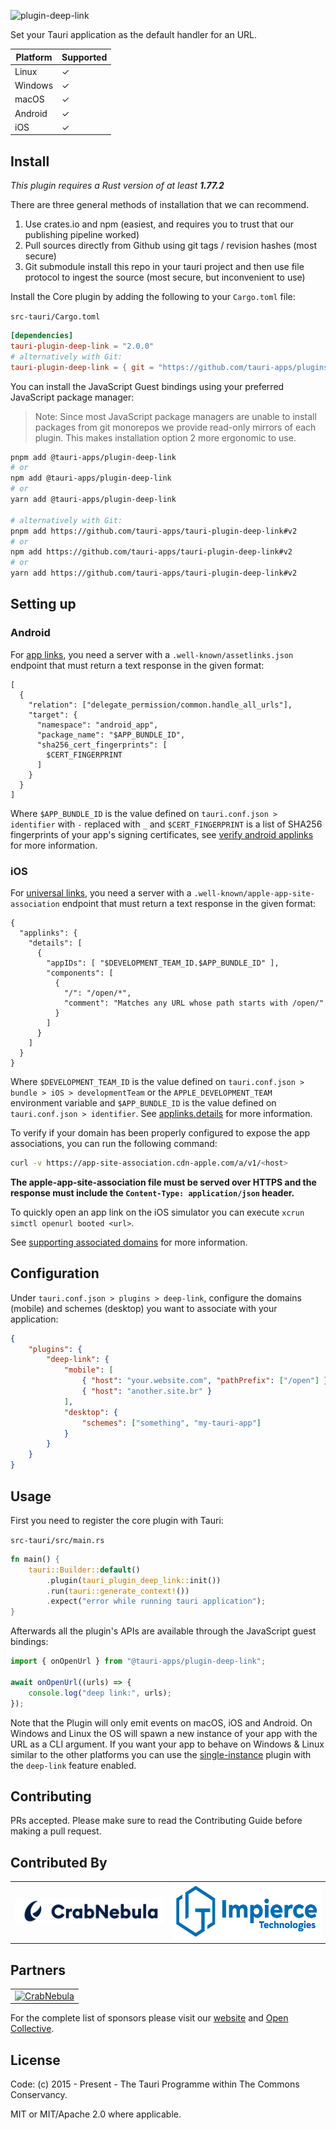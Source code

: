 ![plugin-deep-link](https://github.com/tauri-apps/plugins-workspace/raw/v2/plugins/deep-link/banner.png)

Set your Tauri application as the default handler for an URL.

| Platform | Supported |
| -------- | --------- |
| Linux    | ✓         |
| Windows  | ✓         |
| macOS    | ✓         |
| Android  | ✓         |
| iOS      | ✓         |

## Install

_This plugin requires a Rust version of at least **1.77.2**_

There are three general methods of installation that we can recommend.

1. Use crates.io and npm (easiest, and requires you to trust that our publishing
   pipeline worked)
2. Pull sources directly from Github using git tags / revision hashes (most
   secure)
3. Git submodule install this repo in your tauri project and then use file
   protocol to ingest the source (most secure, but inconvenient to use)

Install the Core plugin by adding the following to your `Cargo.toml` file:

`src-tauri/Cargo.toml`

```toml
[dependencies]
tauri-plugin-deep-link = "2.0.0"
# alternatively with Git:
tauri-plugin-deep-link = { git = "https://github.com/tauri-apps/plugins-workspace", branch = "v2" }
```

You can install the JavaScript Guest bindings using your preferred JavaScript
package manager:

> Note: Since most JavaScript package managers are unable to install packages
> from git monorepos we provide read-only mirrors of each plugin. This makes
> installation option 2 more ergonomic to use.

```sh
pnpm add @tauri-apps/plugin-deep-link
# or
npm add @tauri-apps/plugin-deep-link
# or
yarn add @tauri-apps/plugin-deep-link

# alternatively with Git:
pnpm add https://github.com/tauri-apps/tauri-plugin-deep-link#v2
# or
npm add https://github.com/tauri-apps/tauri-plugin-deep-link#v2
# or
yarn add https://github.com/tauri-apps/tauri-plugin-deep-link#v2
```

## Setting up

### Android

For
[app links](https://developer.android.com/training/app-links#android-app-links),
you need a server with a `.well-known/assetlinks.json` endpoint that must return
a text response in the given format:

```
[
  {
    "relation": ["delegate_permission/common.handle_all_urls"],
    "target": {
      "namespace": "android_app",
      "package_name": "$APP_BUNDLE_ID",
      "sha256_cert_fingerprints": [
        $CERT_FINGERPRINT
      ]
    }
  }
]
```

Where `$APP_BUNDLE_ID` is the value defined on `tauri.conf.json > identifier`
with `-` replaced with `_` and `$CERT_FINGERPRINT` is a list of SHA256
fingerprints of your app's signing certificates, see
[verify android applinks](https://developer.android.com/training/app-links/verify-android-applinks#web-assoc)
for more information.

### iOS

For
[universal links](https://developer.apple.com/documentation/xcode/allowing-apps-and-websites-to-link-to-your-content?language=objc),
you need a server with a `.well-known/apple-app-site-association` endpoint that
must return a text response in the given format:

```
{
  "applinks": {
    "details": [
      {
        "appIDs": [ "$DEVELOPMENT_TEAM_ID.$APP_BUNDLE_ID" ],
        "components": [
          {
            "/": "/open/*",
            "comment": "Matches any URL whose path starts with /open/"
          }
        ]
      }
    ]
  }
}
```

Where `$DEVELOPMENT_TEAM_ID` is the value defined on
`tauri.conf.json > bundle > iOS > developmentTeam` or the
`APPLE_DEVELOPMENT_TEAM` environment variable and `$APP_BUNDLE_ID` is the value
defined on `tauri.conf.json > identifier`. See
[applinks.details](https://developer.apple.com/documentation/bundleresources/applinks/details)
for more information.

To verify if your domain has been properly configured to expose the app
associations, you can run the following command:

```sh
curl -v https://app-site-association.cdn-apple.com/a/v1/<host>
```

**The apple-app-site-association file must be served over HTTPS and the response
must include the `Content-Type: application/json` header.**

To quickly open an app link on the iOS simulator you can execute
`xcrun simctl openurl booted <url>`.

See
[supporting associated domains](https://developer.apple.com/documentation/xcode/supporting-associated-domains?language=objc)
for more information.

## Configuration

Under `tauri.conf.json > plugins > deep-link`, configure the domains (mobile)
and schemes (desktop) you want to associate with your application:

```json
{
	"plugins": {
		"deep-link": {
			"mobile": [
				{ "host": "your.website.com", "pathPrefix": ["/open"] },
				{ "host": "another.site.br" }
			],
			"desktop": {
				"schemes": ["something", "my-tauri-app"]
			}
		}
	}
}
```

## Usage

First you need to register the core plugin with Tauri:

`src-tauri/src/main.rs`

```rust
fn main() {
    tauri::Builder::default()
        .plugin(tauri_plugin_deep_link::init())
        .run(tauri::generate_context!())
        .expect("error while running tauri application");
}
```

Afterwards all the plugin's APIs are available through the JavaScript guest
bindings:

```javascript
import { onOpenUrl } from "@tauri-apps/plugin-deep-link";

await onOpenUrl((urls) => {
	console.log("deep link:", urls);
});
```

Note that the Plugin will only emit events on macOS, iOS and Android. On Windows
and Linux the OS will spawn a new instance of your app with the URL as a CLI
argument. If you want your app to behave on Windows & Linux similar to the other
platforms you can use the [single-instance](../single-instance/) plugin with the
`deep-link` feature enabled.

## Contributing

PRs accepted. Please make sure to read the Contributing Guide before making a
pull request.

## Contributed By

<table>
  <tbody>
    <tr>
      <td align="center" valign="middle">
        <a href="https://crabnebula.dev" target="_blank">
          <img src="contributors/crabnebula.svg" alt="CrabNebula" width="283">
        </a>
      </td>
      <td align="center" valign="middle">
        <a href="https://impierce.com" target="_blank">
            <img src="contributors/impierce.svg" alt="Impierce" width="283" height="90">
        </a>
      </td>
    </tr>
  </tbody>
</table>

## Partners

<table>
  <tbody>
    <tr>
      <td align="center" valign="middle">
        <a href="https://crabnebula.dev" target="_blank">
          <img src="https://github.com/tauri-apps/plugins-workspace/raw/v2/.github/sponsors/crabnebula.svg" alt="CrabNebula" width="283">
        </a>
      </td>
    </tr>
  </tbody>
</table>

For the complete list of sponsors please visit our
[website](https://tauri.app#sponsors) and
[Open Collective](https://opencollective.com/tauri).

## License

Code: (c) 2015 - Present - The Tauri Programme within The Commons Conservancy.

MIT or MIT/Apache 2.0 where applicable.
